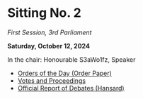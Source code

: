 # Sitting No. 2

_First Session, 3rd Parliament_

**Saturday, October 12, 2024**

In the chair: Honourable S3aWo1fz, Speaker

- [Orders of the Day (Order Paper)](./Orders%20of%20the%20Day.pdf)
- [Votes and Proceedings](./Votes%20and%20Proceedings.pdf)
- [Official Report of Debates (Hansard)](./Official%20Report%20of%20Debates.pdf)
